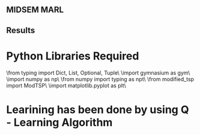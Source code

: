 ## MIDSEM MARL
## Results
# Python Libraries Required 
\\from typing import Dict, List, Optional, Tuple\\
\\import gymnasium as gym\\
\\import numpy as np\\
\\from numpy import typing as npt\\
\\from modified_tsp import ModTSP\\ 
\\import matplotlib.pyplot as plt\\

# Learining has been done by using Q - Learning Algorithm
